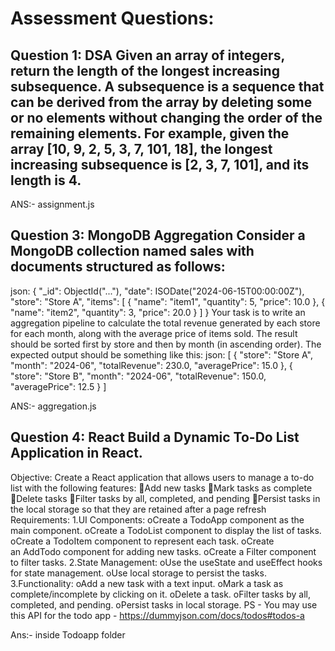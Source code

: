 # Assessment Questions:
## Question 1: DSA Given an array of integers, return the length of the longest increasing subsequence. A subsequence is a sequence that can be derived from the array by deleting some or no elements without changing the order of the remaining elements. For example, given the array [10, 9, 2, 5, 3, 7, 101, 18], the longest increasing subsequence is [2, 3, 7, 101], and its length is 4.

ANS:- assignment.js
## Question 3: MongoDB Aggregation Consider a MongoDB collection named sales with documents structured as follows:
json:
{
   "_id": ObjectId("..."),
   "date": ISODate("2024-06-15T00:00:00Z"),
   "store": "Store A",
   "items": [
       {
           "name": "item1",
           "quantity": 5,
           "price": 10.0
       },
       {
           "name": "item2",
           "quantity": 3,
           "price": 20.0
       }
   ]
}
Your task is to write an aggregation pipeline to calculate the total revenue generated by each store for each month, along with the average price of items sold. The result should be sorted first by store and then by month (in ascending order).
The expected output should be something like this:
json:
[
   {
       "store": "Store A",
       "month": "2024-06",
       "totalRevenue": 230.0,
       "averagePrice": 15.0
   },
   {
       "store": "Store B",
       "month": "2024-06",
       "totalRevenue": 150.0,
       "averagePrice": 12.5
   }
]

ANS:- aggregation.js


## Question 4: React Build a Dynamic To-Do List Application in React.
Objective:
Create a React application that allows users to manage a to-do list with the following features:
Add new tasks
Mark tasks as complete
Delete tasks
Filter tasks by all, completed, and pending
Persist tasks in the local storage so that they are retained after a page refresh
Requirements:
1.UI Components:
oCreate a TodoApp component as the main component.
oCreate a TodoList component to display the list of tasks.
oCreate a TodoItem component to represent each task.
oCreate an AddTodo component for adding new tasks.
oCreate a Filter component to filter tasks.
2.State Management:
oUse the useState and useEffect hooks for state management.
oUse local storage to persist the tasks.
3.Functionality:
oAdd a new task with a text input.
oMark a task as complete/incomplete by clicking on it.
oDelete a task.
oFilter tasks by all, completed, and pending.
oPersist tasks in local storage.
PS - You may use this API for the todo app - https://dummyjson.com/docs/todos#todos-a

Ans:- inside Todoapp folder
